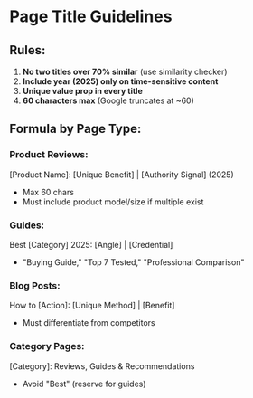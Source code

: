# Page Title Guidelines

## Rules:
1. **No two titles over 70% similar** (use similarity checker)
2. **Include year (2025) only on time-sensitive content**
3. **Unique value prop in every title**
4. **60 characters max** (Google truncates at ~60)

## Formula by Page Type:

### Product Reviews:
[Product Name]: [Unique Benefit] | [Authority Signal] (2025)
- Max 60 chars
- Must include product model/size if multiple exist

### Guides:
Best [Category] 2025: [Angle] | [Credential]
- "Buying Guide," "Top 7 Tested," "Professional Comparison"

### Blog Posts:
How to [Action]: [Unique Method] | [Benefit]
- Must differentiate from competitors

### Category Pages:
[Category]: Reviews, Guides & Recommendations
- Avoid "Best" (reserve for guides)
